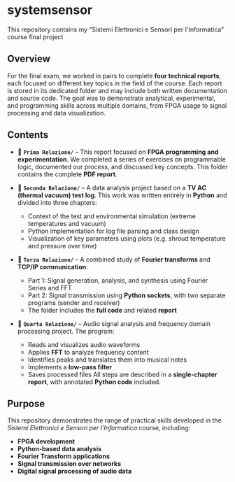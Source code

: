 # systemsensor

This repository contains my “Sistemi Elettronici e Sensori per l'Informatica” course final project

## Overview

For the final exam, we worked in pairs to complete **four technical reports**, each focused on different key topics in the field of the course. Each report is stored in its dedicated folder and may include both written documentation and source code. The goal was to demonstrate analytical, experimental, and programming skills across multiple domains, from FPGA usage to signal processing and data visualization.

## Contents

* 📁 **`Prima Relazione/`** – This report focused on **FPGA programming and experimentation**.
  We completed a series of exercises on programmable logic, documented our process, and discussed key concepts. This folder contains the complete **PDF report**.

* 📁 **`Seconda Relazione/`** – A data analysis project based on a **TV AC (thermal vacuum) test log**.
  This work was written entirely in **Python** and divided into three chapters:

  * Context of the test and environmental simulation (extreme temperatures and vacuum)
  * Python implementation for log file parsing and class design
  * Visualization of key parameters using plots (e.g. shroud temperature and pressure over time)

* 📁 **`Terza Relazione/`** – A combined study of **Fourier transforms** and **TCP/IP communication**:

  * Part 1: Signal generation, analysis, and synthesis using Fourier Series and FFT
  * Part 2: Signal transmission using **Python sockets**, with two separate programs (sender and receiver)
  * The folder includes the **full code** and related **report**

* 📁 **`Quarta Relazione/`** – Audio signal analysis and frequency domain processing project.
  The program:

  * Reads and visualizes audio waveforms
  * Applies **FFT** to analyze frequency content
  * Identifies peaks and translates them into musical notes
  * Implements a **low-pass filter**
  * Saves processed files
    All steps are described in a **single-chapter report**, with annotated **Python code** included.

## Purpose

This repository demonstrates the range of practical skills developed in the *Sistemi Elettronici e Sensori per l'Informatica* course, including:

* **FPGA development**
* **Python-based data analysis**
* **Fourier Transform applications**
* **Signal transmission over networks**
* **Digital signal processing of audio data**
